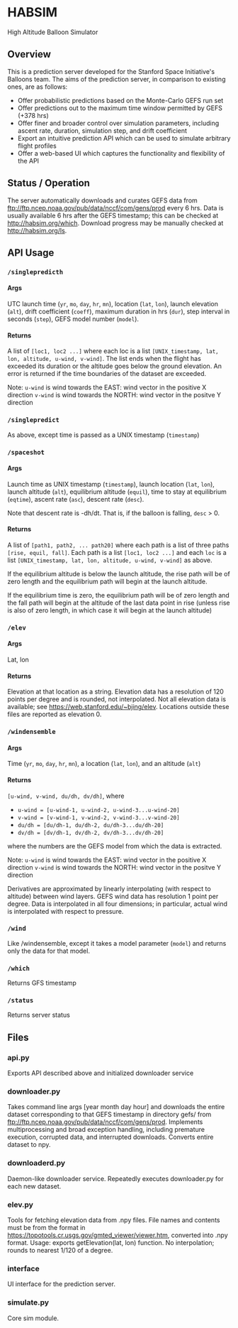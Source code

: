 # HABSIM
High Altitude Balloon Simulator

## Overview
This is a prediction server developed for the Stanford Space Initiative's Balloons team. The aims of the prediction server, in comparison to existing ones, are as follows:

- Offer probabilistic predictions based on the Monte-Carlo GEFS run set
- Offer predictions out to the maximum time window permitted by GEFS (+378 hrs)
- Offer finer and broader control over simulation parameters, including ascent rate, duration, simulation step, and drift coefficient
- Export an intuitive prediction API which can be used to simulate arbitrary flight profiles
- Offer a web-based UI which captures the functionality and flexibility of the API

## Status / Operation
The server automatically downloads and curates GEFS data from ftp://ftp.ncep.noaa.gov/pub/data/nccf/com/gens/prod every 6 hrs. Data is usually available 6 hrs after the GEFS timestamp; this can be checked at http://habsim.org/which.
Download progress may be manually checked at http://habsim.org/ls.

## API Usage
### `/singlepredicth`
#### Args
UTC launch time (`yr`, `mo`, `day`, `hr`, `mn`), location (`lat`, `lon`), launch elevation (`alt`), drift coefficient (`coeff`), maximum duration in hrs (`dur`), step interval in seconds (`step`), GEFS model number (`model`).

#### Returns
A list of `[loc1, loc2 ...]` where each loc is a list `[UNIX_timestamp, lat, lon, altitude, u-wind, v-wind]`. The list ends when the flight has exceeded its duration or the altitude goes below the ground elevation. An error is returned if the time boundaries of the dataset are exceeded.

Note:
`u-wind` is wind towards the EAST: wind vector in the positive X direction
`v-wind` is wind towards the NORTH: wind vector in the positve Y direction

### `/singlepredict`
As above, except time is passed as a UNIX timestamp (`timestamp`)

### `/spaceshot`
#### Args
Launch time as UNIX timestamp (`timestamp`), launch location (`lat`, `lon`), launch altitude (`alt`), equilibrium altitude (`equil`), time to stay at equilibrium (`eqtime`), ascent rate (`asc`), descent rate (`desc`).

Note that descent rate is -dh/dt. That is, if the balloon is falling, `desc` > 0.

#### Returns
A list of `[path1, path2, ... path20]` where each path is a list of three paths `[rise, equil, fall]`. Each path is a list `[loc1, loc2 ...]` and each `loc` is a list `[UNIX_timestamp, lat, lon, altitude, u-wind, v-wind]` as above.

If the equilibrium altitude is below the launch altitude, the rise path will be of zero length and the equilibrium path will begin at the launch altitude.

If the equilibrium time is zero, the equilibrium path will be of zero length and the fall path will begin at the altitude of the last data point in rise (unless rise is also of zero length, in which case it will begin at the launch altitude)

### `/elev`
#### Args
Lat, lon

#### Returns
Elevation at that location as a string. Elevation data has a resolution of 120 points per degree and is rounded, not interpolated. Not all elevation data is available; see https://web.stanford.edu/~bjing/elev. Locations outside these files are reported as elevation 0.

### `/windensemble`
#### Args
Time (`yr`, `mo`, `day`, `hr`, `mn`), a location (`lat`, `lon`), and an altitude (`alt`)

#### Returns
`[u-wind, v-wind, du/dh, dv/dh]`, where

- `u-wind = [u-wind-1, u-wind-2, u-wind-3...u-wind-20]`
- `v-wind = [v-wind-1, v-wind-2, v-wind-3...v-wind-20]`
- `du/dh = [du/dh-1, du/dh-2, du/dh-3...du/dh-20]`
- `dv/dh = [dv/dh-1, dv/dh-2, dv/dh-3...dv/dh-20]`

where the numbers are the GEFS model from which the data is extracted.

Note:
`u-wind` is wind towards the EAST: wind vector in the positive X direction
`v-wind` is wind towards the NORTH: wind vector in the positve Y direction

Derivatives are approximated by linearly interpolating (with respect to altitude) between wind layers. GEFS wind data has resolution 1 point per degree. Data is interpolated in all four dimensions; in particular, actual wind is interpolated with respect to pressure.

### `/wind`
Like /windensemble, except it takes a model parameter (`model`) and returns only the data for that model.

### `/which`
Returns GFS timestamp

### `/status`
Returns server status

## Files

### api.py
Exports API described above and initialized downloader service

### downloader.py
Takes command line args [year month day hour] and downloads the entire dataset corresponding to that GEFS timestamp in directory gefs/ from ftp://ftp.ncep.noaa.gov/pub/data/nccf/com/gens/prod. Implements multiprocessing and broad exception handling, including premature execution, corrupted data, and interrupted downloads. Converts entire dataset to npy.

### downloaderd.py
Daemon-like downloader service. Repeatedly executes downloader.py for each new dataset.

### elev.py
Tools for fetching elevation data from .npy files. File names and contents must be from the format in https://topotools.cr.usgs.gov/gmted_viewer/viewer.htm, converted into .npy format. Usage: exports getElevation(lat, lon) function. No interpolation; rounds to nearest 1/120 of a degree.

### interface
UI interface for the prediction server.

### simulate.py
Core sim module.
